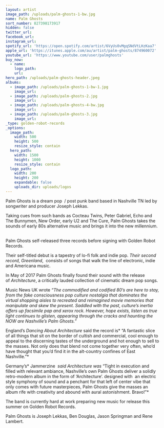 ```yaml
---
layout: artist
image_path: /uploads/palm-ghosts-1-bw.jpg
name: Palm Ghosts
sort_number: 827398173917
hidden: false
twitter_url:
facebook_url:
instagram_url:
spotify_url: 'https://open.spotify.com/artist/6VyUs0vMgqSNdVtLHzKaa7'
apple_url: 'https://itunes.apple.com/au/artist/palm-ghosts/874960072'
youtube_url: 'https://www.youtube.com/user/palmghosts'
buy_now:
  - name:
    logo_path:
    url:
hero_path: /uploads/palm-ghosts-header.jpeg
albums:
  - image_path: /uploads/palm-ghosts-1-bw-1.jpg
    image_url:
  - image_path: /uploads/palm-ghosts-2.jpg
    image_url:
  - image_path: /uploads/palm-ghosts-4-bw.jpg
    image_url:
  - image_path: /uploads/palm-ghosts-3.jpg
    image_url:
_type: golden-robot-records
_options:
  image_path:
    width: 500
    height: 500
    resize_style: contain
  hero_path:
    width: 1500
    height: 1000
    resize_style: contain
  logo_path:
    width: 200
    height: 200
    expandable: false
    uploads_dir: uploads/logos
---
```


Palm Ghosts is a dream pop&nbsp; / post punk band based in Nashville TN led by songwriter and producer Joseph Lekkas.

Taking cues from such bands as Cocteau Twins, Peter Gabriel, Echo and The Bunnymen, New Order, early U2 and The Cure, Palm Ghosts takes the sounds of early 80s alternative music and brings it into the new millennium. &nbsp;

Palm Ghosts self-released three records before signing with Golden Robot Records. &nbsp;

Their self-titled debut is a tapestry of lo-fi folk and indie pop.*&nbsp;*Their second record*, Greenland*,&nbsp; consists of songs that walk the line of electronic, indie and Americana music.&nbsp;

In May of 2017 Palm Ghosts finally found their sound with the release of&nbsp;*Architecture*, a critically lauded collection of cinematic dream pop songs.&nbsp;

Music News UK wrote&nbsp;*“The commodified and codified 80’s are here to stay, from the fake consciousness pop culture nostalgia that dominates the virtual shopping aisles to recreated and reimagined movie memories that manipulate and skew the present. Saddled with the past, culture’s inertia offers up facsimile pap and xerox rock. However, hope exists, listen as true light continues to glisten, appearing through the cracks and haunting the NOW are Nashville’s Palm Ghosts.”&nbsp;*

England’s&nbsp;*Dancing About Architecture*&nbsp;said the record is*&nbsp;“A fantastic slice of all things that sit on the border of cultish and commercial, cool enough to appeal to the discerning tastes of the underground and hot enough to sell to the masses. Not only does that blend not come together very often, who’d have thought that you’d find it in the alt-country confines of East Nashville.”*

Germany’s*&nbsp;Jammerzine&nbsp;*&nbsp;said Architecture was*&nbsp;“Tight in execution and filled with relevant ambiance, Nashville’s own Palm Ghosts deliver a solidly retro-modern album in the form of ‘Architecture’. designed with&nbsp; an electric style symphony of sound and a penchant for that left of center vibe that only comes with future masterpieces, Palm Ghosts give the masses an album rife with creativity and abound with aural astonishment. Bravo\!”*

The band is currently hard at work preparing new music for release this summer on Golden Robot Records.&nbsp;

Palm Ghosts is Joseph Lekkas, Ben Douglas, Jason Springman and Rene Lambert.